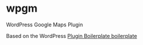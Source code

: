 # wpgm
WordPress Google Maps Plugin

Based on the WordPress [Plugin Boilerplate boilerplate](https://github.com/DevinVinson/WordPress-Plugin-Boilerplate)
